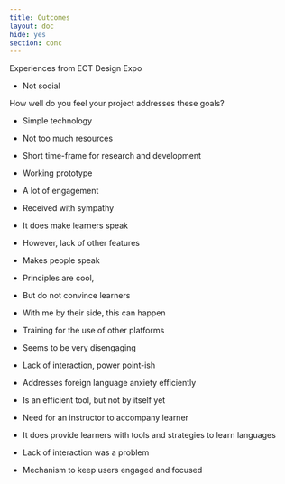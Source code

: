 ```yaml
---
title: Outcomes
layout: doc
hide: yes
section: conc
---
```


Experiences from ECT Design Expo
* Not social

How well do you feel your project addresses these goals?

* Simple technology
* Not too much resources
* Short time-frame for research and development

* Working prototype
* A lot of engagement
* Received with sympathy

* It does make learners speak
* However, lack of other features
* Makes people speak

* Principles are cool,
* But do not convince learners
* With me by their side, this can happen

* Training for the use of other platforms

* Seems to be very disengaging
* Lack of interaction, power point-ish

* Addresses foreign language anxiety efficiently

* Is an efficient tool, but not by itself yet
* Need for an instructor to accompany learner

* It does provide learners with tools and strategies to learn languages

* Lack of interaction was a problem
* Mechanism to keep users engaged and focused

